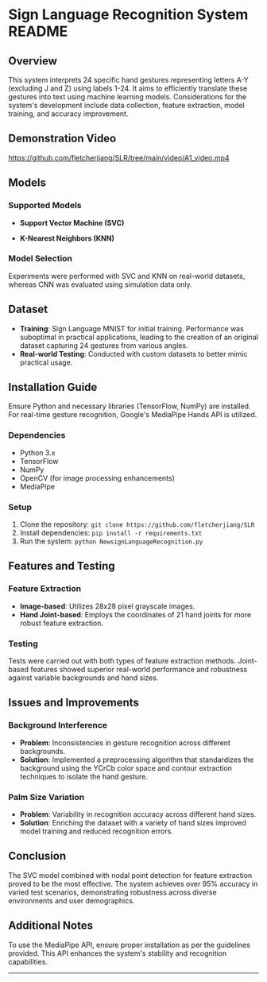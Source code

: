 # Sign Language Recognition System README

## Overview
This system interprets 24 specific hand gestures representing letters A-Y (excluding J and Z) using labels 1-24. It aims to efficiently translate these gestures into text using machine learning models. Considerations for the system's development include data collection, feature extraction, model training, and accuracy improvement.



## Demonstration Video

https://github.com/fletcherjiang/SLR/tree/main/video/A1_video.mp4

## Models
### Supported Models
- **Support Vector Machine (SVC)**

- **K-Nearest Neighbors (KNN)**

  

### Model Selection
Experiments were performed with SVC and KNN on real-world datasets, whereas CNN was evaluated using simulation data only.

## Dataset
- **Training**: Sign Language MNIST for initial training. Performance was suboptimal in practical applications, leading to the creation of an original dataset capturing 24 gestures from various angles.
- **Real-world Testing**: Conducted with custom datasets to better mimic practical usage.

## Installation Guide
Ensure Python and necessary libraries (TensorFlow, NumPy) are installed. For real-time gesture recognition, Google's MediaPipe Hands API is utilized.

### Dependencies
- Python 3.x
- TensorFlow
- NumPy
- OpenCV (for image processing enhancements)
- MediaPipe

### Setup
1. Clone the repository: `git clone https://github.com/fletcherjiang/SLR`
2. Install dependencies: `pip install -r requirements.txt`
3. Run the system: `python NewsignLanguageRecognition.py`

## Features and Testing
### Feature Extraction
- **Image-based**: Utilizes 28x28 pixel grayscale images.
- **Hand Joint-based**: Employs the coordinates of 21 hand joints for more robust feature extraction.

### Testing
Tests were carried out with both types of feature extraction methods. Joint-based features showed superior real-world performance and robustness against variable backgrounds and hand sizes.

## Issues and Improvements
### Background Interference
- **Problem**: Inconsistencies in gesture recognition across different backgrounds.
- **Solution**: Implemented a preprocessing algorithm that standardizes the background using the YCrCb color space and contour extraction techniques to isolate the hand gesture.

### Palm Size Variation
- **Problem**: Variability in recognition accuracy across different hand sizes.
- **Solution**: Enriching the dataset with a variety of hand sizes improved model training and reduced recognition errors.

## Conclusion
The SVC model combined with nodal point detection for feature extraction proved to be the most effective. The system achieves over 95% accuracy in varied test scenarios, demonstrating robustness across diverse environments and user demographics.

## Additional Notes
To use the MediaPipe API, ensure proper installation as per the guidelines provided. This API enhances the system's stability and recognition capabilities.

---


